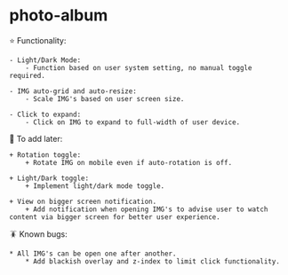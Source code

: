 # photo-album

⭐️ Functionality:

    - Light/Dark Mode:
        - Function based on user system setting, no manual toggle required.

    - IMG auto-grid and auto-resize:
        - Scale IMG's based on user screen size.

    - Click to expand:
        - Click on IMG to expand to full-width of user device.

🥺 To add later:

    + Rotation toggle:
        + Rotate IMG on mobile even if auto-rotation is off.

    + Light/Dark toggle:
        + Implement light/dark mode toggle.

    + View on bigger screen notification.
        + Add notification when opening IMG's to advise user to watch content via bigger screen for better user experience.

🪳 Known bugs:

    * All IMG's can be open one after another.
        * Add blackish overlay and z-index to limit click functionality.
